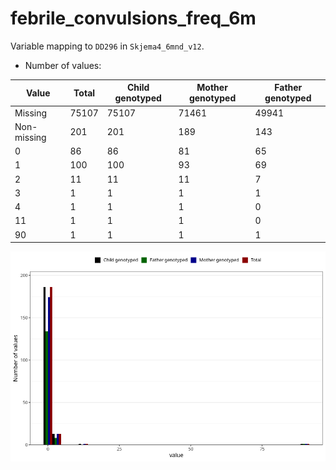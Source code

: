 # febrile_convulsions_freq_6m
Variable mapping to `DD296` in `Skjema4_6mnd_v12`.
- Number of values:

| Value | Total | Child genotyped | Mother genotyped | Father genotyped |
| ----- | ----- | --------------- | ---------------- | ---------------- |
| Missing | 75107 | 75107 | 71461 | 49941 |
| Non-missing | 201 | 201 | 189 | 143 |
| 0 | 86 | 86 | 81 | 65 |
| 1 | 100 | 100 | 93 | 69 |
| 2 | 11 | 11 | 11 | 7 |
| 3 | 1 | 1 | 1 | 1 |
| 4 | 1 | 1 | 1 | 0 |
| 11 | 1 | 1 | 1 | 0 |
| 90 | 1 | 1 | 1 | 1 |



![](febrile_convulsions_freq_6m_n.png)



